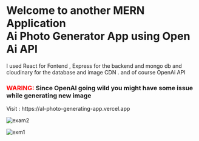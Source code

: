 <h1>Welcome to another MERN Application <br /> Ai Photo Generator App using Open Ai API </h1>
<p> I used React for Fontend , Express for the backend and mongo db and cloudinary for the database and image CDN . and of course OpenAi API

<h3> <span style="color:red" > WARING: </span> Since OpenAI going wild  you might have some issue while generating new image </h3>
Visit : https://al-photo-generating-app.vercel.app

![exam2](https://user-images.githubusercontent.com/43577099/219849210-3064182e-9ee0-4f1e-bf61-652feddc4a66.png)

![exm1](https://user-images.githubusercontent.com/43577099/219849224-59dda82d-8ff5-4320-bada-a6c9ab78500b.png)
